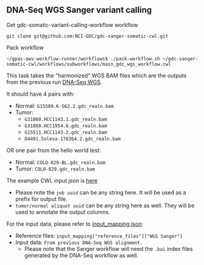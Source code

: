 ## DNA-Seq WGS Sanger variant calling

Get gdc-somatic-variant-calling-workflow workflow
```
git clone git@github.com:NCI-GDC/gdc-sanger-somatic-cwl.git
```

Pack workflow
```
~/gpas-aws-workflow-runner/workflows$ ./pack-workflow.sh ~/gdc-sanger-somatic-cwl/workflows/subworkflows/main_gdc_wgs_workflow.cwl
```

This task takes the "harmonized" WGS BAM files which are the outputs from the previous run [DNA-Seq WGS](workflows/tasks/WGS/README.md).

It should have 4 pairs with:
* Normal: `G15509.K-562.2.gdc_realn.bam`
* Tumor:
  * `G31860.HCC1143.1.gdc_realn.bam`
  * `G31860.HCC1954.6.gdc_realn.bam`
  * `G15511.HCC1143.2.gdc_realn.bam`
  * `D4491.Solexa-178364.2.gdc_realn.bam`

OR one pair from the hello world test:
* Normal: `COLO-829-BL.gdc_realn.bam`
* Tumor: `COLO-829.gdc_realn.bam`

The example CWL input json is [here](wgs.sanger.input.json)
  * Please note the `job uuid` can be any string here. It will be used as a prefix for output file.
  * `tumor/normal aliquot uuid` can be any string here as well. They will be used to annotate the output columns.


For the input data, please refer to [input_mapping.json](../../input_mapping/input_mapping.json):
* Reference files: `input_mapping["reference_files"]["WGS Sanger"]`
* Input data: `From previous DNA-Seq WGS alignment.`
  * Please note that the Sanger workflow will need the `.bai` index files generated by the DNA-Seq workflow as well.